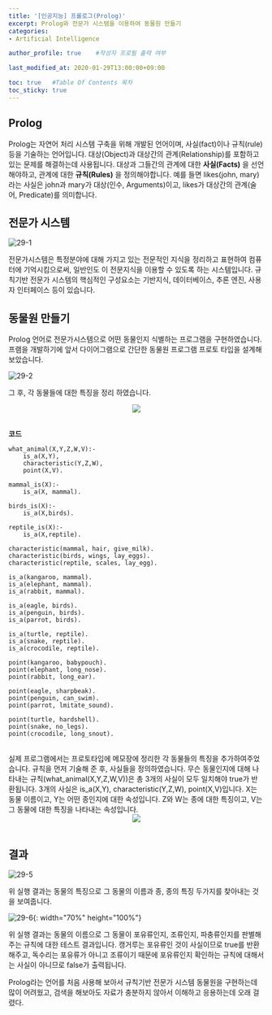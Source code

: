 ```yaml
---
title: '[인공지능] 프롤로그(Prolog)' 
excerpt: Prolog와 전문가 시스템을 이용하여 동물원 만들기
categories:
- Artificial Intelligence

author_profile: true    #작성자 프로필 출력 여부

last_modified_at: 2020-01-29T13:00:00+09:00

toc: true   #Table Of Contents 목차 
toc_sticky: true
---
```


## Prolog
Prolog는 자연어 처리 시스템 구축을 위해 개발된 언어이며, 사실(fact)이나 규칙(rule)등을 기술하는 언어입니다. 대상(Object)과 대상간의 관계(Relationship)를 포함하고 있는 문제를 해결하는데 사용됩니다. 대상과 그들간의 관계에 대한 __사실(Facts)__ 을 선언해야하고, 관계에 대한 __규칙(Rules)__ 을 정의해야합니다. 예를 들면 likes(john, mary)라는 사실은 john과 mary가 대상(인수, Arguments)이고, likes가 대상간의 관계(술어, Predicate)를 의미합니다.

## 전문가 시스템

![29-1](/assets/img/29-1.png)

전문가시스템은 특정분야에 대해 가지고 있는 전문적인 지식을 정리하고 표현하여 컴퓨터에 기억시킴으로써, 일반인도 이 전문지식을 이용할 수 있도록 하는 시스템입니다. 규칙기반 전문가 시스템의 핵심적인 구성요소는 기반지식, 데이터베이스, 추론 엔진, 사용자 인터페이스 등이 있습니다. 

## 동물원 만들기
Prolog 언어로 전문가시스템으로 어떤 동물인지 식별하는 프로그램을 구현하였습니다. 프램을 개발하기에 앞서 다이어그램으로 간단한 동물원 프로그램 프로토 타입을 설계해 보았습니다. 
<br>

![29-2](/assets/img/29-2.png)

그 후, 각 동물들에 대한 특징을 정리 하였습니다.
<br>

<center><img src="/assets/img/29-3.png"></center>

<br>

__코드__
```
what_animal(X,Y,Z,W,V):-
    is_a(X,Y),
    characteristic(Y,Z,W),
    point(X,V).

mammal_is(X):-
    is_a(X, mammal).

birds_is(X):-
    is_a(X,birds).

reptile_is(X):-
    is_a(X,reptile).

characteristic(mammal, hair, give_milk).
characteristic(birds, wings, lay_eggs).
characteristic(reptile, scales, lay_egg).

is_a(kangaroo, mammal).
is_a(elephant, mammal).
is_a(rabbit, mammal).

is_a(eagle, birds).
is_a(penguin, birds).
is_a(parrot, birds).

is_a(turtle, reptile).
is_a(snake, reptile).
is_a(crocodile, reptile).

point(kangaroo, babypouch).
point(elephant, long_nose).
point(rabbit, long_ear).

point(eagle, sharpbeak).
point(penguin, can_swim).
point(parrot, lmitate_sound).

point(turtle, hardshell).
point(snake, no_legs).
point(crocodile, long_snout).
```
<br>
실제 프로그램에서는 프로토타입에 메모장에 정리한 각 동물들의 특징을 추가하여주었습니다. 규칙을 먼저 기술해 준 후, 사실들을 정의하였습니다. 
무슨 동물인지에 대해 나타내는 규칙(what_animal(X,Y,Z,W,V))은 총 3개의 사실이 모두 일치해야 true가 반환됩니다.
3개의 사실은 is_a(X,Y), characteristic(Y,Z,W), point(X,V)입니다. X는 동물 이름이고, Y는 어떤 종인지에 대한 속성입니다. Z와 W는 종에 대한 특징이고, V는 그 동물에 대한 특징을 나타내는 속성입니다. 
<br>

<center><img src="/assets/img/29-4.png"></center>
<br>

## 결과

![29-5](/assets/img/29-5.png)

위 실행 결과는 동물의 특징으로 그 동물의 이름과 종, 종의 특징 두가지를 찾아내는 것을 보여줍니다. 


![29-6](/assets/img/29-6.png){: width="70%" height="100%"}

위 실행 결과는 동물의 이름으로 그 동물이 포유류인지, 조류인지, 파충류인지를 판별해주는 규칙에 대한 테스트 결과입니다. 캥거루는 포유류인 것이 사실이므로 true를 반환해주고, 독수리는 포유류가 아니고 조류이기 때문에 포유류인지 확인하는 규칙에 대해서는 사실이 아니므로 false가 출력됩니다. 

Prolog라는 언어를 처음 사용해 보아서 규칙기반 전문가 시스템 동물원을 구현하는데 많이 어려웠고, 검색을 해보아도 자료가 충분하지 않아서 이해하고 응용하는데 오래 걸렸다.